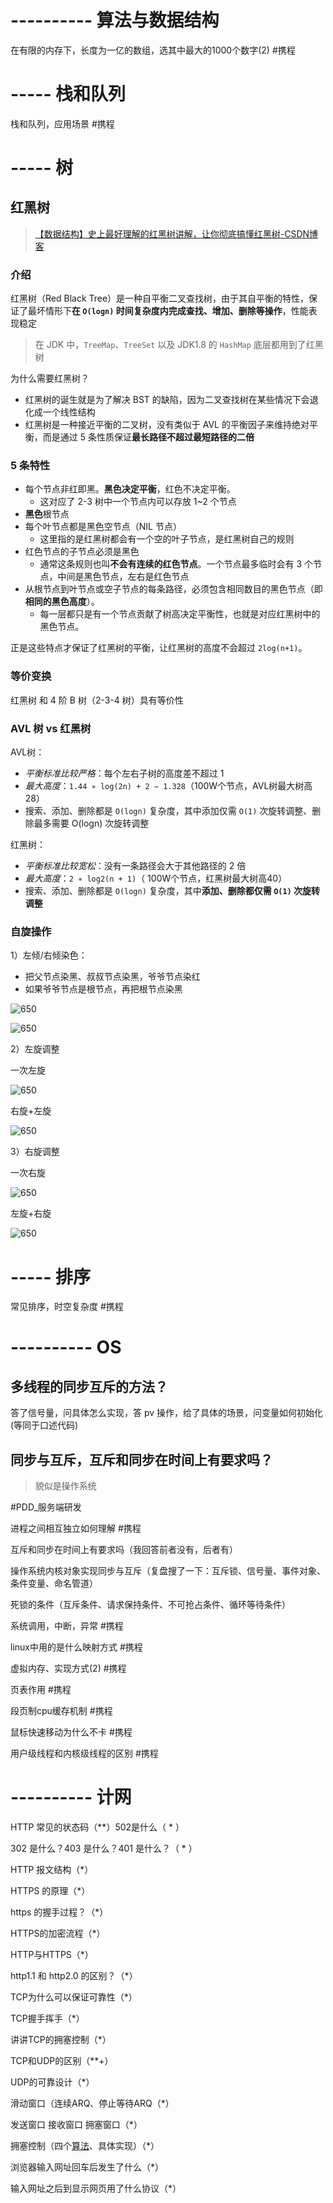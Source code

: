 
# ---------- 算法与数据结构

在有限的内存下，长度为一亿的数组，选其中最大的1000个数字(2) #携程 


# ----- 栈和队列

栈和队列，应用场景 #携程

# ----- 树

## 红黑树

> [【数据结构】史上最好理解的红黑树讲解，让你彻底搞懂红黑树-CSDN博客](https://blog.csdn.net/cy973071263/article/details/122543826)

### 介绍

红黑树（Red Black Tree）是一种自平衡二叉查找树，由于其自平衡的特性，保证了最坏情形下**在 `O(logn)` 时间复杂度内完成查找、增加、删除等操作**，性能表现稳定

> 在 JDK 中，`TreeMap`、`TreeSet` 以及 JDK1.8 的 `HashMap` 底层都用到了红黑树

为什么需要红黑树？

- 红黑树的诞生就是为了解决 BST 的缺陷，因为二叉查找树在某些情况下会退化成一个线性结构
- 红黑树是一种接近平衡的二叉树，没有类似于 AVL 的平衡因子来维持绝对平衡，而是通过 5 条性质保证**最长路径不超过最短路径的二倍**

### 5 条特性

- 每个节点非红即黑。**黑色决定平衡**，红色不决定平衡。
	- 这对应了 2-3 树中一个节点内可以存放 1~2 个节点
- **黑色**根节点
- 每个叶节点都是黑色空节点（NIL 节点）
	- 这里指的是红黑树都会有一个空的叶子节点，是红黑树自己的规则
- 红色节点的子节点必须是黑色
	- 通常这条规则也叫**不会有连续的红色节点**。一个节点最多临时会有 3 个节点，中间是黑色节点，左右是红色节点
- 从根节点到叶节点或空子节点的每条路径，必须包含相同数目的黑色节点（即**相同的黑色高度**）。
	- 每一层都只是有一个节点贡献了树高决定平衡性，也就是对应红黑树中的黑色节点。

正是这些特点才保证了红黑树的平衡，让红黑树的高度不会超过 `2log(n+1)`。

### 等价变换

红黑树 和 4 阶 B 树（2-3-4 树）具有等价性

### AVL 树 vs 红黑树

AVL树：

- *平衡标准比较严格*：每个左右子树的高度差不超过 1
- *最大高度*：`1.44 ∗ log(2n) + 2 − 1.328`（100W个节点，AVL树最大树高28）
- 搜索、添加、删除都是 `O(logn)` 复杂度，其中添加仅需 `O(1)` 次旋转调整、删除最多需要 O(logn) 次旋转调整

红黑树：

- *平衡标准比较宽松*：没有一条路径会大于其他路径的 2 倍
- *最大高度*：`2 ∗ log2(n + 1)`（ 100W个节点，红黑树最大树高40）
- 搜索、添加、删除都是 `O(logn)` 复杂度，其中**添加、删除都仅需 `O(1)` 次旋转调整**

### 自旋操作

1）左倾/右倾染色：

- 把父节点染黑、叔叔节点染黑，爷爷节点染红
- 如果爷爷节点是根节点，再把根节点染黑

![650](assets/Pasted%20image%2020240323113427.png)

![650](assets/Pasted%20image%2020240323113758.png)

2）左旋调整

一次左旋

![650](assets/Pasted%20image%2020240323114216.png)

右旋+左旋

![650](assets/Pasted%20image%2020240323114229.png)

3）右旋调整

一次右旋

![650](assets/Pasted%20image%2020240323114411.png)

左旋+右旋

![650](assets/Pasted%20image%2020240323114420.png)


# ----- 排序

常见排序，时空复杂度 #携程 



# ---------- OS

## 多线程的同步互斥的方法？

答了信号量，问具体怎么实现，答 pv 操作，给了具体的场景，问变量如何初始化(等同于口述代码)

## 同步与互斥，互斥和同步在时间上有要求吗？

> 貌似是操作系统

#PDD_服务端研发

进程之间相互独立如何理解 #携程

互斥和同步在时间上有要求吗（我回答前者没有，后者有）

操作系统内核对象实现同步与互斥（复盘搜了一下：互斥锁、信号量、事件对象、条件变量、命名管道）

死锁的条件（互斥条件、请求保持条件、不可抢占条件、循环等待条件）

系统调用，中断，异常 #携程

linux中用的是什么映射方式  #携程

虚拟内存、实现方式(2)  #携程

页表作用 #携程

段页制cpu缓存机制  #携程

鼠标快速移动为什么不卡 #携程

用户级线程和内核级线程的区别 #携程

# ---------- 计网

HTTP 常见的状态码（**）502是什么（ * ）

302 是什么？403 是什么？401 是什么？（ * ）

HTTP 报文结构（*）

HTTPS 的原理（*）

https 的握手过程？（*）

HTTPS的加密流程（*）

HTTP与HTTPS（*）

http1.1 和 http2.0 的区别？（*）

TCP为什么可以保证可靠性（*）

TCP握手挥手（*）

讲讲TCP的拥塞控制（*）

TCP和UDP的区别（**+）

UDP的可靠设计（*）

滑动窗口（连续ARQ、停止等待ARQ（*）

发送窗口 接收窗口 拥塞窗口（*）

拥塞控制（四个[算法](https://www.nowcoder.com/jump/super-jump/word?word=%E7%AE%97%E6%B3%95)、具体实现）（*）

浏览器输入网址回车后发生了什么（*）

输入网址之后到显示网页用了什么协议（*）